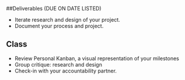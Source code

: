 ##Deliverables (DUE ON DATE LISTED)

* Iterate research and design of your project.
* Document your process and project.

## Class

* Review Personal Kanban, a visual representation of your milestones
* Group critique: research and design
* Check-in with your accountability partner.